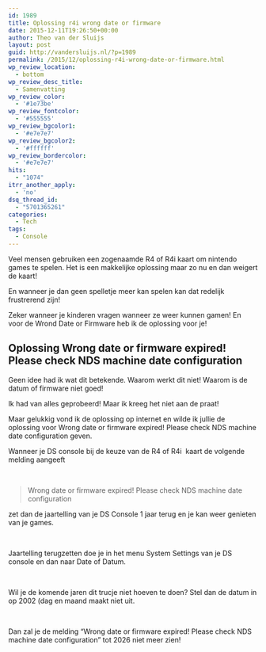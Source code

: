 ```yaml
---
id: 1989
title: Oplossing r4i wrong date or firmware
date: 2015-12-11T19:26:50+00:00
author: Theo van der Sluijs
layout: post
guid: http://vandersluijs.nl/?p=1989
permalink: /2015/12/oplossing-r4i-wrong-date-or-firmware.html
wp_review_location:
  - bottom
wp_review_desc_title:
  - Samenvatting
wp_review_color:
  - '#1e73be'
wp_review_fontcolor:
  - '#555555'
wp_review_bgcolor1:
  - '#e7e7e7'
wp_review_bgcolor2:
  - '#ffffff'
wp_review_bordercolor:
  - '#e7e7e7'
hits:
  - "1074"
itrr_another_apply:
  - 'no'
dsq_thread_id:
  - "5701365261"
categories:
  - Tech
tags:
  - Console
---
```

Veel mensen gebruiken een zogenaamde R4 of R4i kaart om nintendo games te spelen. Het is een makkelijke oplossing maar zo nu en dan weigert de kaart!

En wanneer je dan geen spelletje meer kan spelen kan dat redelijk frustrerend zijn!

Zeker wanneer je kinderen vragen wanneer ze weer kunnen gamen! En voor de Wrond Date or Firmware heb ik de oplossing voor je!
  
<!--more-->

## Oplossing Wrong date or firmware expired! Please check NDS machine date configuration

Geen idee had ik wat dit betekende. Waarom werkt dit niet! Waarom is de datum of firmware niet goed!

Ik had van alles geprobeerd! Maar ik kreeg het niet aan de praat!

Maar gelukkig vond ik de oplossing op internet en wilde ik jullie de oplossing voor Wrong date or firmware expired! Please check NDS machine date configuration geven.

Wanneer je DS console bij de keuze van de R4 of R4i  kaart de volgende melding aangeeft
  
 

> Wrong date or firmware expired! Please check NDS machine date configuration

zet dan de jaartelling van je DS Console 1 jaar terug en je kan weer genieten van je games.
  
 
  
Jaartelling terugzetten doe je in het menu System Settings van je DS console en dan naar Date of Datum.
  
 
  
Wil je de komende jaren dit trucje niet hoeven te doen? Stel dan de datum in op 2002 (dag en maand maakt niet uit.
  
 
  
Dan zal je de melding &#8220;Wrong date or firmware expired! Please check NDS machine date configuration&#8221; tot 2026 niet meer zien!